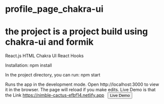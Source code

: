 # profile_page_chakra-ui
# the project is a project build using chakra-ui and formik 
React.js HTML Chakra UI React Hooks

Installation: npm install

In the project directory, you can run: npm start

Runs the app in the development mode. Open http://localhost:3000 to view it in the browser. The page will reload if you make edits.
Live Demo is that the Link https://nimble-cactus-efbf14.netlify.app
<code>
<button href="https://nimble-cactus-efbf14.netlify.app">Live Demo </button>
